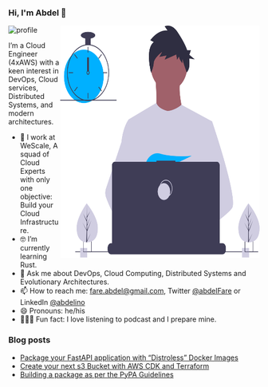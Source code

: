### Hi, I'm Abdel 👋

<img src="https://github-readme-stats.vercel.app/api?username=abdelino17&&show_icons=true&title_color=ffffff&icon_color=ffd974&text_color=ffffff&bg_color=091012" alt="profile">

<img align="right" src="https://github.com/abdelino17/abdelino17/blob/main/undraw_dev_productivity_umsq.svg" alt="Illustration of a productive dev" width=400px height=465px/>

I’m a Cloud Engineer (4xAWS) with a keen interest in DevOps, Cloud services, Distributed Systems, and modern architectures.

- 📱    I work at WeScale, A squad of Cloud Experts with only one objective: Build your Cloud Infrastructure.
- 🤓    I’m currently learning Rust.
- 💬    Ask me about DevOps, Cloud Computing, Distributed Systems and Evolutionary Architectures.
- 📫    How to reach me: fare.abdel@gmail.com, Twitter [@abdelFare](https://twitter.com/abdelFare) or LinkedIn [@abdelino](https://www.linkedin.com/in/abdelino)
- 😄    Pronouns: he/his
- 🚴🏽‍♀️  Fun fact: I love listening to podcast and I prepare mine.

### Blog posts
- [Package your FastAPI application with “Distroless” Docker Images](https://dev.to/abdelino17/package-your-fastapi-application-with-distroless-docker-images-16k9)
- [Create your next s3 Bucket with AWS CDK and Terraform](https://dev.to/abdelino17/create-your-next-s3-bucket-with-aws-cdk-and-terraform-3359)
- [Building a package as per the PyPA Guidelines](https://dev.to/abdelino17/building-a-package-as-per-the-pypa-guidelines-1h4)
